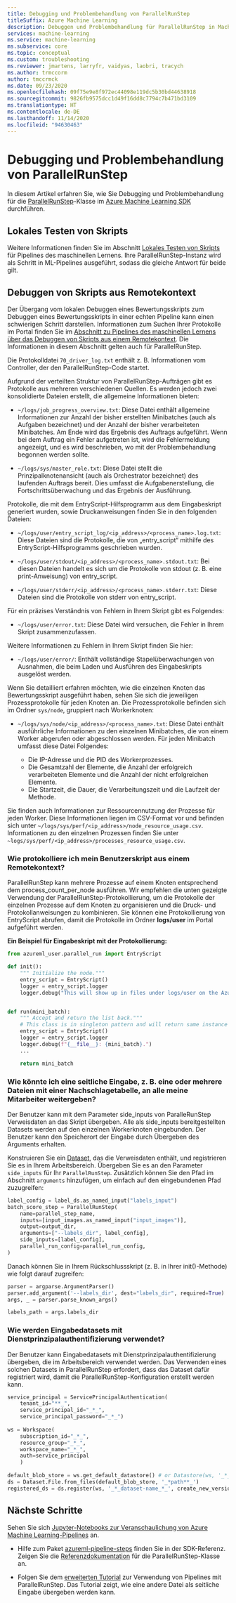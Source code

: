```yaml
---
title: Debugging und Problembehandlung von ParallelRunStep
titleSuffix: Azure Machine Learning
description: Debuggen und Problembehandlung für ParallelRunStep in Machine Learning-Pipelines im Azure Machine Learning SDK für Python.
services: machine-learning
ms.service: machine-learning
ms.subservice: core
ms.topic: conceptual
ms.custom: troubleshooting
ms.reviewer: jmartens, larryfr, vaidyas, laobri, tracych
ms.author: trmccorm
author: tmccrmck
ms.date: 09/23/2020
ms.openlocfilehash: 09f75e9e8f972ec44098e119dc5b30bd44638918
ms.sourcegitcommit: 9826fb9575dcc1d49f16dd8c7794c7b471bd3109
ms.translationtype: HT
ms.contentlocale: de-DE
ms.lasthandoff: 11/14/2020
ms.locfileid: "94630463"
---
```

# <a name="debug-and-troubleshoot-parallelrunstep"></a>Debugging und Problembehandlung von ParallelRunStep


In diesem Artikel erfahren Sie, wie Sie Debugging und Problembehandlung für die [ParallelRunStep](/python/api/azureml-pipeline-steps/azureml.pipeline.steps.parallel_run_step.parallelrunstep?preserve-view=true&view=azure-ml-py)-Klasse im [Azure Machine Learning SDK](/python/api/overview/azure/ml/intro?preserve-view=true&view=azure-ml-py) durchführen.

## <a name="testing-scripts-locally"></a>Lokales Testen von Skripts

Weitere Informationen finden Sie im Abschnitt [Lokales Testen von Skripts](how-to-debug-visual-studio-code.md#debug-and-troubleshoot-machine-learning-pipelines) für Pipelines des maschinellen Lernens. Ihre ParallelRunStep-Instanz wird als Schritt in ML-Pipelines ausgeführt, sodass die gleiche Antwort für beide gilt.

## <a name="debugging-scripts-from-remote-context"></a>Debuggen von Skripts aus Remotekontext

Der Übergang vom lokalen Debuggen eines Bewertungsskripts zum Debuggen eines Bewertungsskripts in einer echten Pipeline kann einen schwierigen Schritt darstellen. Informationen zum Suchen Ihrer Protokolle im Portal finden Sie im [Abschnitt zu Pipelines des maschinellen Lernens über das Debuggen von Skripts aus einem Remotekontext](how-to-debug-pipelines.md). Die Informationen in diesem Abschnitt gelten auch für ParallelRunStep.

Die Protokolldatei `70_driver_log.txt` enthält z. B. Informationen vom Controller, der den ParallelRunStep-Code startet.

Aufgrund der verteilten Struktur von ParallelRunStep-Aufträgen gibt es Protokolle aus mehreren verschiedenen Quellen. Es werden jedoch zwei konsolidierte Dateien erstellt, die allgemeine Informationen bieten:

- `~/logs/job_progress_overview.txt`: Diese Datei enthält allgemeine Informationen zur Anzahl der bisher erstellten Minibatches (auch als Aufgaben bezeichnet) und der Anzahl der bisher verarbeiteten Minibatches. Am Ende wird das Ergebnis des Auftrags aufgeführt. Wenn bei dem Auftrag ein Fehler aufgetreten ist, wird die Fehlermeldung angezeigt, und es wird beschrieben, wo mit der Problembehandlung begonnen werden sollte.

- `~/logs/sys/master_role.txt`: Diese Datei stellt die Prinzipalknotenansicht (auch als Orchestrator bezeichnet) des laufenden Auftrags bereit. Dies umfasst die Aufgabenerstellung, die Fortschrittsüberwachung und das Ergebnis der Ausführung.

Protokolle, die mit dem EntryScript-Hilfsprogramm aus dem Eingabeskript generiert wurden, sowie Druckanweisungen finden Sie in den folgenden Dateien:

- `~/logs/user/entry_script_log/<ip_address>/<process_name>.log.txt`: Diese Dateien sind die Protokolle, die von „entry_script“ mithilfe des EntryScript-Hilfsprogramms geschrieben wurden.

- `~/logs/user/stdout/<ip_address>/<process_name>.stdout.txt`: Bei diesen Dateien handelt es sich um die Protokolle von stdout (z. B. eine print-Anweisung) von entry_script.

- `~/logs/user/stderr/<ip_address>/<process_name>.stderr.txt`: Diese Dateien sind die Protokolle von stderr von entry_script.

Für ein präzises Verständnis von Fehlern in Ihrem Skript gibt es Folgendes:

- `~/logs/user/error.txt`: Diese Datei wird versuchen, die Fehler in Ihrem Skript zusammenzufassen.

Weitere Informationen zu Fehlern in Ihrem Skript finden Sie hier:

- `~/logs/user/error/`: Enthält vollständige Stapelüberwachungen von Ausnahmen, die beim Laden und Ausführen des Eingabeskripts ausgelöst werden.

Wenn Sie detailliert erfahren möchten, wie die einzelnen Knoten das Bewertungsskript ausgeführt haben, sehen Sie sich die jeweiligen Prozessprotokolle für jeden Knoten an. Die Prozessprotokolle befinden sich im Ordner `sys/node`, gruppiert nach Workerknoten:

- `~/logs/sys/node/<ip_address>/<process_name>.txt`: Diese Datei enthält ausführliche Informationen zu den einzelnen Minibatches, die von einem Worker abgerufen oder abgeschlossen werden. Für jeden Minibatch umfasst diese Datei Folgendes:

    - Die IP-Adresse und die PID des Workerprozesses. 
    - Die Gesamtzahl der Elemente, die Anzahl der erfolgreich verarbeiteten Elemente und die Anzahl der nicht erfolgreichen Elemente.
    - Die Startzeit, die Dauer, die Verarbeitungszeit und die Laufzeit der Methode.

Sie finden auch Informationen zur Ressourcennutzung der Prozesse für jeden Worker. Diese Informationen liegen im CSV-Format vor und befinden sich unter `~/logs/sys/perf/<ip_address>/node_resource_usage.csv`. Informationen zu den einzelnen Prozessen finden Sie unter `~logs/sys/perf/<ip_address>/processes_resource_usage.csv`.

### <a name="how-do-i-log-from-my-user-script-from-a-remote-context"></a>Wie protokolliere ich mein Benutzerskript aus einem Remotekontext?
ParallelRunStep kann mehrere Prozesse auf einem Knoten entsprechend dem process_count_per_node ausführen. Wir empfehlen die unten gezeigte Verwendung der ParallelRunStep-Protokollierung, um die Protokolle der einzelnen Prozesse auf dem Knoten zu organisieren und die Druck- und Protokollanweisungen zu kombinieren. Sie können eine Protokollierung von EntryScript abrufen, damit die Protokolle im Ordner **logs/user** im Portal aufgeführt werden.

**Ein Beispiel für Eingabeskript mit der Protokollierung:**
```python
from azureml_user.parallel_run import EntryScript

def init():
    """ Initialize the node."""
    entry_script = EntryScript()
    logger = entry_script.logger
    logger.debug("This will show up in files under logs/user on the Azure portal.")


def run(mini_batch):
    """ Accept and return the list back."""
    # This class is in singleton pattern and will return same instance as the one in init()
    entry_script = EntryScript()
    logger = entry_script.logger
    logger.debug(f"{__file__}: {mini_batch}.")
    ...

    return mini_batch
```

### <a name="how-could-i-pass-a-side-input-such-as-a-file-or-files-containing-a-lookup-table-to-all-my-workers"></a>Wie könnte ich eine seitliche Eingabe, z. B. eine oder mehrere Dateien mit einer Nachschlagetabelle, an alle meine Mitarbeiter weitergeben?

Der Benutzer kann mit dem Parameter side_inputs von ParalleRunStep Verweisdaten an das Skript übergeben. Alle als side_inputs bereitgestellten Datasets werden auf den einzelnen Workerknoten eingebunden. Der Benutzer kann den Speicherort der Eingabe durch Übergeben des Arguments erhalten.

Konstruieren Sie ein [Dataset](/python/api/azureml-core/azureml.core.dataset.dataset?preserve-view=true&view=azure-ml-py), das die Verweisdaten enthält, und registrieren Sie es in Ihrem Arbeitsbereich. Übergeben Sie es an den Parameter `side_inputs` für Ihr `ParallelRunStep`. Zusätzlich können Sie den Pfad im Abschnitt `arguments` hinzufügen, um einfach auf den eingebundenen Pfad zuzugreifen:

```python
label_config = label_ds.as_named_input("labels_input")
batch_score_step = ParallelRunStep(
    name=parallel_step_name,
    inputs=[input_images.as_named_input("input_images")],
    output=output_dir,
    arguments=["--labels_dir", label_config],
    side_inputs=[label_config],
    parallel_run_config=parallel_run_config,
)
```

Danach können Sie in Ihrem Rückschlussskript (z. B. in Ihrer init()-Methode) wie folgt darauf zugreifen:

```python
parser = argparse.ArgumentParser()
parser.add_argument('--labels_dir', dest="labels_dir", required=True)
args, _ = parser.parse_known_args()

labels_path = args.labels_dir
```

### <a name="how-to-use-input-datasets-with-service-principal-authentication"></a>Wie werden Eingabedatasets mit Dienstprinzipalauthentifizierung verwendet?

Der Benutzer kann Eingabedatasets mit Dienstprinzipalauthentifizierung übergeben, die im Arbeitsbereich verwendet werden. Das Verwenden eines solchen Datasets in ParallelRunStep erfordert, dass das Dataset dafür registriert wird, damit die ParallelRunStep-Konfiguration erstellt werden kann.

```python
service_principal = ServicePrincipalAuthentication(
    tenant_id="**_",
    service_principal_id="_*_",
    service_principal_password="_*_")
 
ws = Workspace(
    subscription_id="_*_",
    resource_group="_*_",
    workspace_name="_*_",
    auth=service_principal
    )
 
default_blob_store = ws.get_default_datastore() # or Datastore(ws, '_*_datastore-name_*_') 
ds = Dataset.File.from_files(default_blob_store, '_*path**_')
registered_ds = ds.register(ws, '_*_dataset-name_*_', create_new_version=True)
```

## <a name="next-steps"></a>Nächste Schritte

Sehen Sie sich [Jupyter-Notebooks zur Veranschaulichung von Azure Machine Learning-Pipelines](https://github.com/Azure/MachineLearningNotebooks/tree/master/how-to-use-azureml/machine-learning-pipelines) an.

* Hilfe zum Paket [azureml-pipeline-steps](/python/api/azureml-pipeline-steps/azureml.pipeline.steps?preserve-view=true&view=azure-ml-py) finden Sie in der SDK-Referenz. Zeigen Sie die [Referenzdokumentation](/python/api/azureml-pipeline-steps/azureml.pipeline.steps.parallelrunstep?preserve-view=true&view=azure-ml-py) für die ParallelRunStep-Klasse an.

* Folgen Sie dem [erweiterten Tutorial](tutorial-pipeline-batch-scoring-classification.md) zur Verwendung von Pipelines mit ParallelRunStep. Das Tutorial zeigt, wie eine andere Datei als seitliche Eingabe übergeben werden kann.